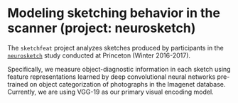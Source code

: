 # Modeling sketching behavior in the scanner (project: neurosketch)

The `sketchfeat` project analyzes sketches produced by participants in the [`neurosketch`](https://www.github.com/cogtoolslab/neurosketch) study conducted at Princeton (Winter 2016-2017). 

Specifically, we measure object-diagnostic information in each sketch using feature representations learned by deep convolutional neural networks pre-trained on object categorization of photographs in the Imagenet database. Currently, we are using VGG-19 as our primary visual encoding model.
